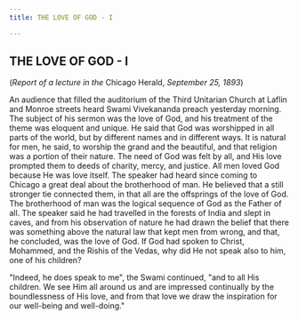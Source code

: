 ```yaml
---
title: THE LOVE OF GOD - I

---
```





  

## THE LOVE OF GOD - I

(*Report of a lecture in the* Chicago Herald, *September 25, 1893*)

An audience that filled the auditorium of the Third Unitarian Church at
Laflin and Monroe streets heard Swami Vivekananda preach yesterday
morning. The subject of his sermon was the love of God, and his
treatment of the theme was eloquent and unique. He said that God was
worshipped in all parts of the world, but by different names and in
different ways. It is natural for men, he said, to worship the grand and
the beautiful, and that religion was a portion of their nature. The need
of God was felt by all, and His love prompted them to deeds of charity,
mercy, and justice. All men loved God because He was love itself. The
speaker had heard since coming to Chicago a great deal about the
brotherhood of man. He believed that a still stronger tie connected
them, in that all are the offsprings of the love of God. The brotherhood
of man was the logical sequence of God as the Father of all. The speaker
said he had travelled in the forests of India and slept in caves, and
from his observation of nature he had drawn the belief that there was
something above the natural law that kept men from wrong, and that, he
concluded, was the love of God. If God had spoken to Christ, Mohammed,
and the Rishis of the Vedas, why did He not speak also to him, one of
his children?

"Indeed, he does speak to me", the Swami continued, "and to all His
children. We see Him all around us and are impressed continually by the
boundlessness of His love, and from that love we draw the inspiration
for our well-being and well-doing."


